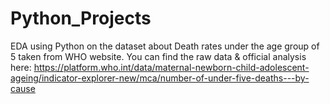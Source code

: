 # Python_Projects
EDA using Python on the dataset about Death rates under the age group of 5 taken from WHO website. 
You can find the raw data & official analysis here: https://platform.who.int/data/maternal-newborn-child-adolescent-ageing/indicator-explorer-new/mca/number-of-under-five-deaths---by-cause
